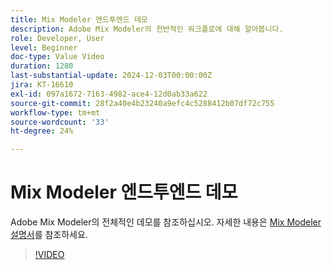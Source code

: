 ```yaml
---
title: Mix Modeler 엔드투엔드 데모
description: Adobe Mix Modeler의 전반적인 워크플로에 대해 알아봅니다.
role: Developer, User
level: Beginner
doc-type: Value Video
duration: 1280
last-substantial-update: 2024-12-03T00:00:00Z
jira: KT-16610
exl-id: 097a1672-7163-4982-ace4-12d0ab33a622
source-git-commit: 28f2a40e4b23240a9efc4c5288412b07df72c755
workflow-type: tm+mt
source-wordcount: '33'
ht-degree: 24%

---
```


# Mix Modeler 엔드투엔드 데모

Adobe Mix Modeler의 전체적인 데모를 참조하십시오. 자세한 내용은 [Mix Modeler 설명서](https://experienceleague.adobe.com/ko/docs/mix-modeler/using/overview)를 참조하세요.

>[!VIDEO](https://video.tv.adobe.com/v/3440794/?learn=on&enablevpops)
